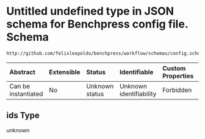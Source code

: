 # Untitled undefined type in JSON schema for Benchpress config file. Schema

```txt
http://github.com/felixleopoldo/benchpress/workflow/schemas/config.schema.json#/definitions/benchmarks/properties/ids
```



| Abstract            | Extensible | Status         | Identifiable            | Custom Properties | Additional Properties | Access Restrictions | Defined In                                                       |
| :------------------ | :--------- | :------------- | :---------------------- | :---------------- | :-------------------- | :------------------ | :--------------------------------------------------------------- |
| Can be instantiated | No         | Unknown status | Unknown identifiability | Forbidden         | Allowed               | none                | [config.schema.json*](config.schema.json "open original schema") |

## ids Type

unknown
